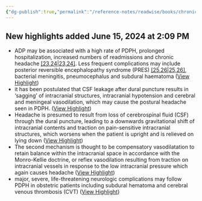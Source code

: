 ```yaml
---
{"dg-publish":true,"permalink":"/reference-notes/readwise/books/chronic-consequences-of-accidental-dural-puncture-and-postdural-puncture-headache-in-obstetric-anaesthesia-sieving-through-the-evidence/"}
---
```


## New highlights added June 15, 2024 at 2:09 PM
- ADP may be associated with a high rate of PDPH, prolonged hospitalization, increased numbers of readmissions and chronic headache [[23,24\|23,24]](#R23). Less frequent complications may include posterior reversible encephalopathy syndrome (PRES) [[25,26\|25,26]](#R25), bacterial meningitis, pneumocephalus and subdural haematoma ([View Highlight](https://read.readwise.io/read/01hzywh4z5dmf71kacmrpv87kw))
- it has been postulated that CSF leakage after dural puncture results in ‘sagging’ of intracranial structures, intracranial hypotension and cerebral and meningeal vasodilation, which may cause the postural headache seen in PDPH. ([View Highlight](https://read.readwise.io/read/01hzywj401y09rxxcwh069zvy0))
- Headache is presumed to result from loss of cerebrospinal fluid (CSF) through the dural puncture, leading to a downwards gravitational shift of intracranial contents and traction on pain-sensitive intracranial structures, which worsens when the patient is upright and is relieved on lying down ([View Highlight](https://read.readwise.io/read/01hzywne5h0jeb81vw5ddq8d40))
- The second mechanism is thought to be compensatory vasodilatation to retain balance within the intracranial space in accordance with the Monro-Kellie doctrine, or reflex vasodilation resulting from traction on intracranial vessels in response to the low intracranial pressure which again causes headache ([View Highlight](https://read.readwise.io/read/01hzywr3qcvv64328qab69khrq))
- major, severe, life-threatening neurologic complications may follow PDPH in obstetric patients including subdural hematoma and cerebral venous thrombosis (CVT) ([View Highlight](https://read.readwise.io/read/01hzyxahnmkqq22x85mg5mcw6n))
